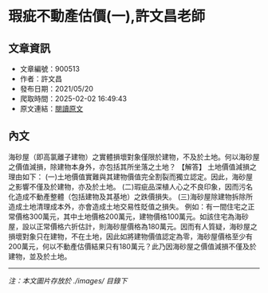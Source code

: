 # 瑕疵不動產估價(一),許文昌老師

## 文章資訊
- 文章編號：900513
- 作者：許文昌
- 發布日期：2021/05/20
- 爬取時間：2025-02-02 16:49:43
- 原文連結：[閱讀原文](https://real-estate.get.com.tw/Columns/detail.aspx?no=900513)

## 內文
海砂屋（即高氯離子建物）之實體損壞對象僅限於建物，不及於土地。何以海砂屋之價值減損，除建物本身外，亦包括其所坐落之土地？
【解答】
土地價值減損之理由如下：
(一)土地價值實難與其建物價值完全割裂而獨立認定。因此，海砂屋之影響不僅及於建物，亦及於土地。
(二)瑕疵品深植人心之不良印象，因而污名化造成不動產整體（包括建物及其基地）之跌價損失。
(三)海砂屋除建物拆除所造成土地清理成本外，亦會造成土地交易性貶值之損失。
例如：有一間住宅之正常價格300萬元，其中土地價格200萬元，建物價格100萬元。如該住宅為海砂屋，設以正常價格六折估計，則海砂屋價格為180萬元。因而有人質疑，海砂屋之損壞對象只在建物，不在土地，因此如將建物價值認定為零，海砂屋價格至少有200萬元，何以不動產估價結果只有180萬元？此乃因海砂屋之價值減損不僅及於建物，並及於土地。

---
*注：本文圖片存放於 ./images/ 目錄下*
